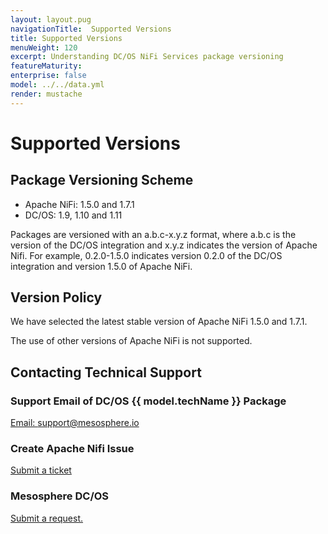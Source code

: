 ```yaml
---
layout: layout.pug
navigationTitle:  Supported Versions
title: Supported Versions
menuWeight: 120
excerpt: Understanding DC/OS NiFi Services package versioning
featureMaturity:
enterprise: false
model: ../../data.yml
render: mustache
---
```


# Supported Versions

## Package Versioning Scheme

- Apache NiFi: 1.5.0 and 1.7.1
- DC/OS: 1.9, 1.10 and 1.11

Packages are versioned with an a.b.c-x.y.z format, where a.b.c is the version of the DC/OS integration and x.y.z indicates the version of Apache Nifi. For example, 0.2.0-1.5.0 indicates version 0.2.0 of the DC/OS integration and version 1.5.0 of Apache NiFi.

## Version Policy

We have selected the latest stable version of Apache NiFi 1.5.0 and 1.7.1.

The use of other versions of Apache NiFi is not supported.

## Contacting Technical Support

### Support Email of DC/OS {{ model.techName }} Package

[Email: support@mesosphere.io](mailto:support@mesosphere.io)

### Create Apache Nifi Issue

[Submit a ticket](https://issues.apache.org/jira/secure/CreateIssue!default.jspa)

### Mesosphere DC/OS

[Submit a request.](https://support.mesosphere.com/hc/en-us/requests/new)
